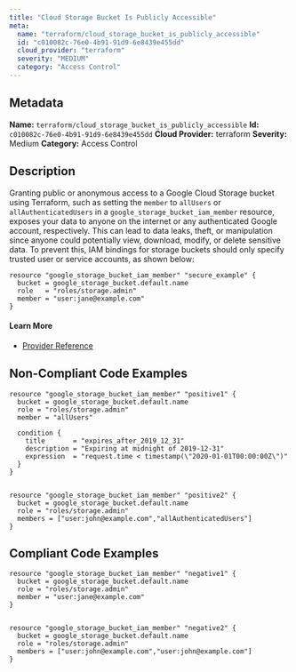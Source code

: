 ```yaml
---
title: "Cloud Storage Bucket Is Publicly Accessible"
meta:
  name: "terraform/cloud_storage_bucket_is_publicly_accessible"
  id: "c010082c-76e0-4b91-91d9-6e8439e455dd"
  cloud_provider: "terraform"
  severity: "MEDIUM"
  category: "Access Control"
---
```

## Metadata
**Name:** `terraform/cloud_storage_bucket_is_publicly_accessible`
**Id:** `c010082c-76e0-4b91-91d9-6e8439e455dd`
**Cloud Provider:** terraform
**Severity:** Medium
**Category:** Access Control
## Description
Granting public or anonymous access to a Google Cloud Storage bucket using Terraform, such as setting the `member` to `allUsers` or `allAuthenticatedUsers` in a `google_storage_bucket_iam_member` resource, exposes your data to anyone on the internet or any authenticated Google account, respectively. This can lead to data leaks, theft, or manipulation since anyone could potentially view, download, modify, or delete sensitive data. To prevent this, IAM bindings for storage buckets should only specify trusted user or service accounts, as shown below:

```
resource "google_storage_bucket_iam_member" "secure_example" {
  bucket = google_storage_bucket.default.name
  role   = "roles/storage.admin"
  member = "user:jane@example.com"
}
```

#### Learn More

 - [Provider Reference](https://registry.terraform.io/providers/hashicorp/google/latest/docs/resources/storage_bucket_iam#member/members)

## Non-Compliant Code Examples
```gcp
resource "google_storage_bucket_iam_member" "positive1" {
  bucket = google_storage_bucket.default.name
  role = "roles/storage.admin"
  member = "allUsers"

  condition {
    title       = "expires_after_2019_12_31"
    description = "Expiring at midnight of 2019-12-31"
    expression  = "request.time < timestamp(\"2020-01-01T00:00:00Z\")"
  }
}


resource "google_storage_bucket_iam_member" "positive2" {
  bucket = google_storage_bucket.default.name
  role = "roles/storage.admin"
  members = ["user:john@example.com","allAuthenticatedUsers"]
}
```

## Compliant Code Examples
```gcp
resource "google_storage_bucket_iam_member" "negative1" {
  bucket = google_storage_bucket.default.name
  role = "roles/storage.admin"
  member = "user:jane@example.com"
}


resource "google_storage_bucket_iam_member" "negative2" {
  bucket = google_storage_bucket.default.name
  role = "roles/storage.admin"
  members = ["user:john@example.com","user:john@example.com"]
}
```